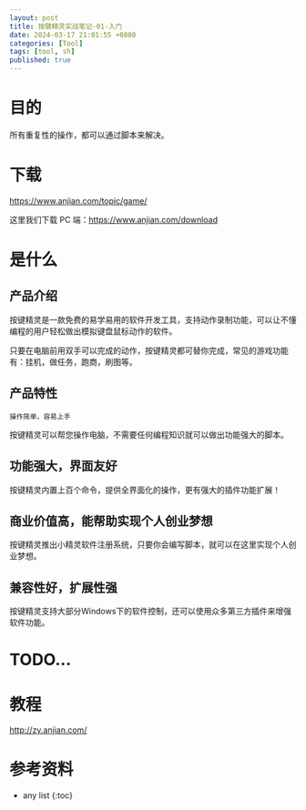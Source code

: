 ```yaml
---
layout: post
title: 按键精灵实战笔记-01-入门
date: 2024-03-17 21:01:55 +0800
categories: [Tool]
tags: [tool, sh]
published: true
---
```


# 目的

所有重复性的操作，都可以通过脚本来解决。

# 下载

https://www.anjian.com/topic/game/

这里我们下载 PC 端：https://www.anjian.com/download

# 是什么

## 产品介绍

按键精灵是一款免费的易学易用的软件开发工具，支持动作录制功能，可以让不懂编程的用户轻松做出模拟键盘鼠标动作的软件。

只要在电脑前用双手可以完成的动作，按键精灵都可替你完成，常见的游戏功能有：挂机，做任务，跑商，刷图等。

## 产品特性
	操作简单，容易上手

按键精灵可以帮您操作电脑，不需要任何编程知识就可以做出功能强大的脚本。	 		

## 功能强大，界面友好

按键精灵内置上百个命令，提供全界面化的操作，更有强大的插件功能扩展！

## 商业价值高，能帮助实现个人创业梦想

按键精灵推出小精灵软件注册系统，只要你会编写脚本，就可以在这里实现个人创业梦想。	 		

## 兼容性好，扩展性强

按键精灵支持大部分Windows下的软件控制，还可以使用众多第三方插件来增强软件功能。

# TODO...

# 教程

http://zy.anjian.com/



# 参考资料


* any list
{:toc}
